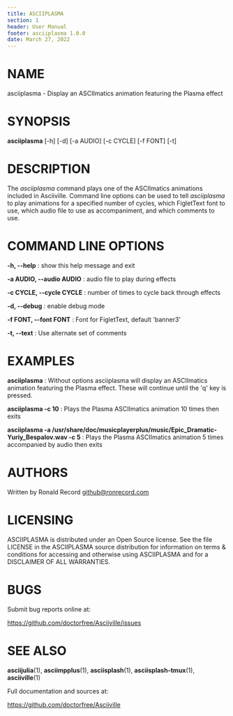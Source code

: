 ```yaml
---
title: ASCIIPLASMA
section: 1
header: User Manual
footer: asciiplasma 1.0.0
date: March 27, 2022
---
```

# NAME
asciiplasma - Display an ASCIImatics animation featuring the Plasma effect

# SYNOPSIS
**asciiplasma** [-h] [-d] [-a AUDIO] [-c CYCLE] [-f FONT] [-t]

# DESCRIPTION
The *asciiplasma* command plays one of the ASCIImatics animations included in
Asciiville. Command line options can be used to tell *asciiplasma* to play
animations for a specified number of cycles, which FigletText font to use,
which audio file to use as accompaniment, and which comments to use.

# COMMAND LINE OPTIONS
**-h, --help**
: show this help message and exit

**-a AUDIO, --audio AUDIO**
: audio file to play during effects

**-c CYCLE, --cycle CYCLE**
: number of times to cycle back through effects

**-d, --debug**
: enable debug mode

**-f FONT, --font FONT**
: Font for FigletText, default 'banner3'

**-t, --text**
: Use alternate set of comments

# EXAMPLES
**asciiplasma**
: Without options asciiplasma will display an ASCIImatics animation featuring the Plasma effect. These will continue until the 'q' key is pressed.

**asciiplasma -c 10**
: Plays the Plasma ASCIImatics animation 10 times then exits 

**asciiplasma -a /usr/share/doc/musicplayerplus/music/Epic_Dramatic-Yuriy_Bespalov.wav -c 5**
: Plays the Plasma ASCIImatics animation 5 times accompanied by audio then exits 

# AUTHORS
Written by Ronald Record github@ronrecord.com

# LICENSING
ASCIIPLASMA is distributed under an Open Source license.
See the file LICENSE in the ASCIIPLASMA source distribution
for information on terms &amp; conditions for accessing and
otherwise using ASCIIPLASMA and for a DISCLAIMER OF ALL WARRANTIES.

# BUGS
Submit bug reports online at:

https://github.com/doctorfree/Asciiville/issues

# SEE ALSO
**asciijulia**(1), **asciimpplus**(1), **asciisplash**(1), **asciisplash-tmux**(1), **asciiville**(1)

Full documentation and sources at:

https://github.com/doctorfree/Asciiville

